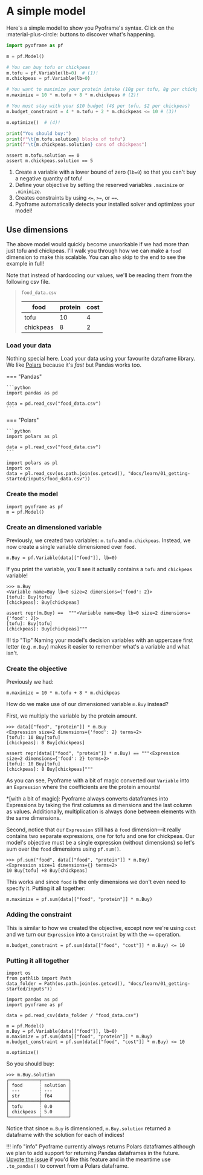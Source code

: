 # A simple model

Here's a simple model to show you Pyoframe's syntax. Click on the :material-plus-circle: buttons to discover what's happening.

```python
import pyoframe as pf

m = pf.Model()

# You can buy tofu or chickpeas
m.tofu = pf.Variable(lb=0)  # (1)!
m.chickpeas = pf.Variable(lb=0)

# You want to maximize your protein intake (10g per tofu, 8g per chickpeas)
m.maximize = 10 * m.tofu + 8 * m.chickpeas # (2)!

# You must stay with your $10 budget (4$ per tofu, $2 per chickpeas)
m.budget_constraint = 4 * m.tofu + 2 * m.chickpeas <= 10 # (3)!

m.optimize()  # (4)!

print("You should buy:")
print(f"\t{m.tofu.solution} blocks of tofu")
print(f"\t{m.chickpeas.solution} cans of chickpeas")
```

```{.python continuation hide}
assert m.tofu.solution == 0
assert m.chickpeas.solution == 5
```

1. Create a variable with a lower bound of zero (`lb=0`) so that you can't buy a negative quantity of tofu!
2. Define your objective by setting the reserved variables `.maximize` or `.minimize`.
3. Creates constraints by using `<=`, `>=`, or `==`.
4. Pyoframe automatically detects your installed solver and optimizes your model!

## Use dimensions

The above model would quickly become unworkable if we had more than just tofu and chickpeas. I'll walk you through how we can make a `food` dimension to make this scalable. You can also skip to the end to see the example in full!

Note that instead of hardcoding our values, we'll be reading them from the following csv file.

> `food_data.csv`
>
> |food|protein|cost|
> |--|--|--|
> |tofu|10|4|
> |chickpeas|8|2|

### Load your data

Nothing special here. Load your data using your favourite dataframe library. We like [Polars](https://pola.rs/) because it's _fast_ but Pandas works too.

=== "Pandas"

    ```python
    import pandas as pd

    data = pd.read_csv("food_data.csv")
    ```

=== "Polars"

    ```python
    import polars as pl

    data = pl.read_csv("food_data.csv")
    ```

```{.python continuation hide}
import polars as pl
import os
data = pl.read_csv(os.path.join(os.getcwd(), "docs/learn/01_getting-started/inputs/food_data.csv"))
```

### Create the model

```{.python continuation}
import pyoframe as pf
m = pf.Model()
```

### Create an dimensioned variable
Previously, we created two variables: `m.tofu` and `m.chickpeas`. Instead, we now create a single variable dimensioned over `food`.

```{.python continuation}
m.Buy = pf.Variable(data[["food"]], lb=0)
```

If you print the variable, you'll see it actually contains a `tofu` and `chickpeas` variable!

```pycon
>>> m.Buy
<Variable name=Buy lb=0 size=2 dimensions={'food': 2}>
[tofu]: Buy[tofu]
[chickpeas]: Buy[chickpeas]
```

```{.python hide continuation}
assert repr(m.Buy) ==  """<Variable name=Buy lb=0 size=2 dimensions={'food': 2}>
[tofu]: Buy[tofu]
[chickpeas]: Buy[chickpeas]"""
```

!!! tip "Tip"
    Naming your model's decision variables with an uppercase first letter (e.g. `m.Buy`) makes it easier to remember what's a variable and what isn't.

### Create the objective

Previously we had:
```{.python notest}
m.maximize = 10 * m.tofu + 8 * m.chickpeas
```

How do we make use of our dimensioned variable `m.Buy` instead?

First, we multiply the variable by the protein amount.

```pycon
>>> data[["food", "protein"]] * m.Buy
<Expression size=2 dimensions={'food': 2} terms=2>
[tofu]: 10 Buy[tofu]
[chickpeas]: 8 Buy[chickpeas]
```

```{.python continuation hide}
assert repr(data[["food", "protein"]] * m.Buy) == """<Expression size=2 dimensions={'food': 2} terms=2>
[tofu]: 10 Buy[tofu]
[chickpeas]: 8 Buy[chickpeas]"""
```

As you can see, Pyoframe with a bit of magic converted our `Variable` into an `Expression` where the coefficients are the protein amounts!

*[with a bit of magic]:
    Pyoframe always converts dataframes into Expressions by taking the first columns as dimensions and the last column as values. Additionally, multiplication is always done between elements with the same dimensions.

Second, notice that our `Expression` still has a `food` dimension—it really contains two separate expressions, one for tofu and one for chickpeas. Our model's objective must be a single expression (without dimensions) so let's sum over the `food` dimensions using `pf.sum()`.

```pycon
>>> pf.sum("food", data[["food", "protein"]] * m.Buy)
<Expression size=1 dimensions={} terms=2>
10 Buy[tofu] +8 Buy[chickpeas]
```

This works and since `food` is the only dimensions we don't even need to specify it. Putting it all together:

```{.python continuation}
m.maximize = pf.sum(data[["food", "protein"]] * m.Buy)
```

### Adding the constraint

This is similar to how we created the objective, except now we're using `cost` and we turn our `Expression` into a `Constraint` by with the `<=` operation.

```{.python continuation}
m.budget_constraint = pf.sum(data[["food", "cost"]] * m.Buy) <= 10
```

### Putting it all together

```{.python hide}
import os
from pathlib import Path
data_folder = Path(os.path.join(os.getcwd(), "docs/learn/01_getting-started/inputs"))
```

```{.python continuation}
import pandas as pd
import pyoframe as pf

data = pd.read_csv(data_folder / "food_data.csv")

m = pf.Model()
m.Buy = pf.Variable(data[["food"]], lb=0)
m.maximize = pf.sum(data[["food", "protein"]] * m.Buy)
m.budget_constraint = pf.sum(data[["food", "cost"]] * m.Buy) <= 10

m.optimize()
```

So you should buy:
```pycon
>>> m.Buy.solution
┌───────────┬──────────┐
│ food      ┆ solution │
│ ---       ┆ ---      │
│ str       ┆ f64      │
╞═══════════╪══════════╡
│ tofu      ┆ 0.0      │
│ chickpeas ┆ 5.0      │
└───────────┴──────────┘
```
Notice that since `m.Buy` is dimensioned, `m.Buy.solution` returned a dataframe with the solution for each of indices!

!!! info "info"
    Pyoframe currently always returns Polars dataframes although we plan to add support for returning Pandas dataframes in the future. [Upvote the issue](https://github.com/Bravos-Power/pyoframe/issues/47) if you'd like this feature and in the meantime use `.to_pandas()` to convert from a Polars dataframe.
